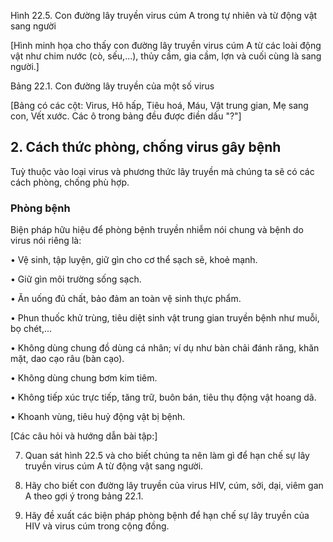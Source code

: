 Hình 22.5. Con đường lây truyền virus cúm A trong tự nhiên và từ động vật sang người

[Hình minh họa cho thấy con đường lây truyền virus cúm A từ các loài động vật như chim nước (cò, sếu,...), thủy cầm, gia cầm, lợn và cuối cùng là sang người.]

Bảng 22.1. Con đường lây truyền của một số virus

[Bảng có các cột: Virus, Hô hấp, Tiêu hoá, Máu, Vật trung gian, Mẹ sang con, Vết xước. Các ô trong bảng đều được điền dấu "?"]

## 2. Cách thức phòng, chống virus gây bệnh

Tuỳ thuộc vào loại virus và phương thức lây truyền mà chúng ta sẽ có các cách phòng, chống phù hợp.

### Phòng bệnh

Biện pháp hữu hiệu để phòng bệnh truyền nhiễm nói chung và bệnh do virus nói riêng là:

• Vệ sinh, tập luyện, giữ gìn cho cơ thể sạch sẽ, khoẻ mạnh.

• Giữ gìn môi trường sống sạch.

• Ăn uống đủ chất, bảo đảm an toàn vệ sinh thực phẩm.

• Phun thuốc khử trùng, tiêu diệt sinh vật trung gian truyền bệnh như muỗi, bọ chét,...

• Không dùng chung đồ dùng cá nhân; ví dụ như bàn chải đánh răng, khăn mặt, dao cạo râu (bàn cạo).

• Không dùng chung bơm kim tiêm.

• Không tiếp xúc trực tiếp, tăng trữ, buôn bán, tiêu thụ động vật hoang dã.

• Khoanh vùng, tiêu huỷ động vật bị bệnh.

[Các câu hỏi và hướng dẫn bài tập:]

7. Quan sát hình 22.5 và cho biết chúng ta nên làm gì để hạn chế sự lây truyền virus cúm A từ động vật sang người.

1. Hãy cho biết con đường lây truyền của virus HIV, cúm, sởi, dại, viêm gan A theo gợi ý trong bảng 22.1.

2. Hãy đề xuất các biện pháp phòng bệnh để hạn chế sự lây truyền của HIV và virus cúm trong cộng đồng.